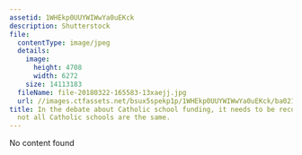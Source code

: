 ```yaml
---
assetid: 1WHEkp0UUYWIWwYa0uEKck
description: Shutterstock
file:
  contentType: image/jpeg
  details:
    image:
      height: 4708
      width: 6272
    size: 14113183
  fileName: file-20180322-165583-13xaejj.jpg
  url: //images.ctfassets.net/bsux5spekp1p/1WHEkp0UUYWIWwYa0uEKck/ba021e53684d26abe2750276e1e980be/file-20180322-165583-13xaejj.jpg
title: In the debate about Catholic school funding, it needs to be recognised that
  not all Catholic schools are the same.
---
```

No content found